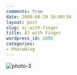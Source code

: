 ```yaml
---
comments: true
date: 2009-08-29 16:09:54
layout: post
slug: aj-with-finger
title: AJ with Finger
wordpress_id: 2095
categories:
- PhotoBlog
---
```


![photo-3](http://ryanfitzer.com/main/wp-content/uploads/2009/08/photo-3.jpg)
